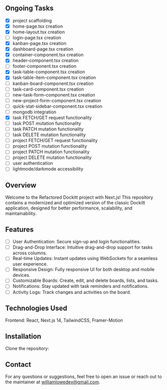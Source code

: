 ## Ongoing Tasks
- [x] project scaffolding
- [x] home-page.tsx creation
- [x] home-layout.tsx creation
- [ ] login-page.tsx creation
- [x] kanban-page.tsx creation
- [x] dashboard-page.tsx creation
- [x] container-component.tsx creation
- [x] header-component.tsx creation
- [ ] footer-component.tsx creation
- [x] task-table-component.tsx creation
- [x] task-table-item-component.tsx creation
- [ ] kanban-board-component.tsx creation
- [ ] task-card-component.tsx creation
- [ ] new-task-form-component.tsx creation
- [ ] new-project-form-component.tsx creation
- [ ] quick-stat-sidebar-component.tsx creation
- [ ] mongodb integration
- [x] task FETCH/GET request functionality
- [ ] task POST mutation functionality
- [ ] task PATCH mutation functionality
- [ ] task DELETE mutation functionality
- [ ] project FETCH/GET request functionality
- [ ] project POST mutation functionality
- [ ] project PATCH mutation functionality
- [ ] project DELETE mutation functionality
- [ ] user authentication
- [ ] lightmode/darkmode accessibility

## Overview
Welcome to the Refactored Dockitt project with Next.js! This repository contains a modernized and optimized version of the classic Dockitt application, designed for better performance, scalability, and maintainability.

## Features
- [ ] User Authentication: Secure sign-up and login functionalities.
- [ ] Drag-and-Drop Interface: Intuitive drag-and-drop support for tasks across columns.
- [ ] Real-time Updates: Instant updates using WebSockets for a seamless user experience.
- [ ] Responsive Design: Fully responsive UI for both desktop and mobile devices.
- [ ] Customizable Boards: Create, edit, and delete boards, lists, and tasks.
- [ ] Notifications: Stay updated with task reminders and notifications.
- [ ] Activity Logs: Track changes and activities on the board.

## Technologies Used
Frontend: React, Next.js 14, TailwindCSS, Framer-Motion
<!-- Backend: Node.js, Express, MongoDB  -->
<!-- Authentication: JWT, bcrypt -->
<!-- Testing: Jest, React Testing Library -->
<!-- Deployment: Docker, Kubernetes, CI/CD with GitHub Actions -->

## Installation
Clone the repository:

## Contact
For any questions or suggestions, feel free to open an issue or reach out to the maintainer at williamlowedev@gmail.com.